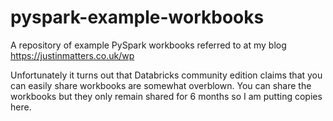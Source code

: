 # pyspark-example-workbooks

A repository of example PySpark workbooks referred to at my blog https://justinmatters.co.uk/wp

Unfortunately it turns out that Databricks community edition claims that you can easily share workbooks are somewhat overblown. You can share the workbooks but they only remain shared for 6 months so I am putting copies here.
